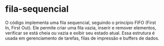 # fila-sequencial
 O código implementa uma fila sequencial, seguindo o princípio FIFO (First In, First Out). Ele permite criar uma fila vazia, inserir e remover elementos, verificar se está cheia ou vazia e exibir seu estado atual. Essa estrutura é usada em gerenciamento de tarefas, filas de impressão e buffers de dados.
